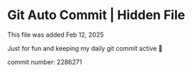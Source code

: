 # Git Auto Commit | Hidden File

This file was added Feb 12, 2025

Just for fun and keeping my daily git commit active 🤪

commit number: 2286271
